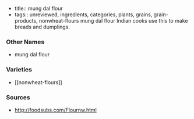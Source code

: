 - title:: mung dal flour
- tags:: unreviewed, ingredients, categories, plants, grains, grain-products, nonwheat-flours
mung dal flour Indian cooks use this to make breads and dumplings.

### Other Names

* mung dal flour

### Varieties

* [[nonwheat-flours]]

### Sources
* http://foodsubs.com/Flournw.html
